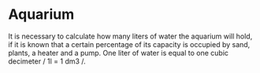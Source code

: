 # Aquarium
It is necessary to calculate how many liters of water the aquarium will hold, if it is known that a certain percentage of its capacity is occupied by sand, plants, a heater and a pump.  One liter of water is equal to one cubic decimeter / 1l = 1 dm3 /.
